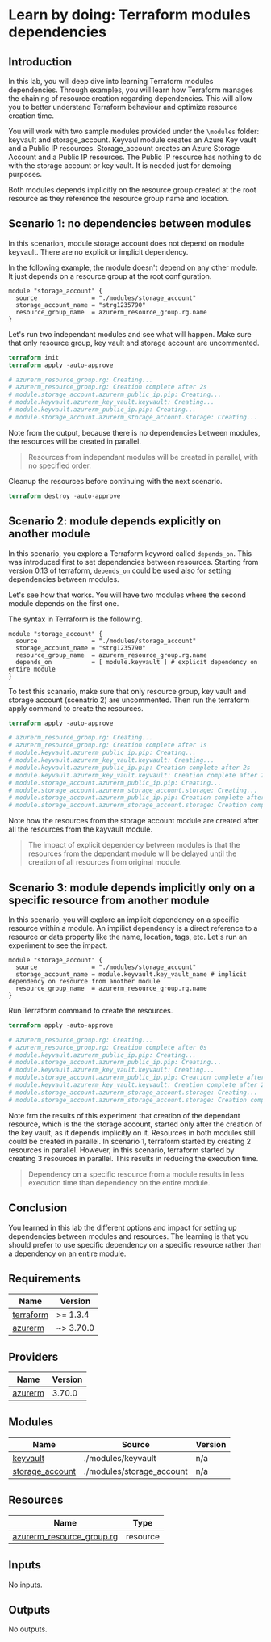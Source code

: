 # Learn by doing: Terraform modules dependencies

## Introduction

In this lab, you will deep dive into learning Terraform modules dependencies.
Through examples, you will learn how Terraform manages the chaining of resource creation regarding dependencies.
This will allow you to better understand Terraform behaviour and optimize resource creation time.

You will work with two sample modules provided under the `\modules` folder: keyvault and storage_account.
Keyvaul module creates an Azure Key vault and a Public IP resources.
Storage_account creates an Azure Storage Account and a Public IP resources.
The Public IP resource has nothing to do with the storage account or key vault.
It is needed just for demoing purposes.

Both modules depends implicitly on the resource group created at the root resource as they reference the resource group name and location.

## Scenario 1: no dependencies between modules

In this scenarion, module storage account does not depend on module keyvault.
There are no explicit or implicit dependency.

In the following example, the module doesn't depend on any other module.
It just depends on a resource group at the root configuration.

```hcl
module "storage_account" {
  source               = "./modules/storage_account"
  storage_account_name = "strg1235790"
  resource_group_name  = azurerm_resource_group.rg.name
}
```

Let's run two independant modules and see what will happen.
Make sure that only resource group, key vault and storage account are uncommented.

```terraform
terraform init
terraform apply -auto-approve

# azurerm_resource_group.rg: Creating...
# azurerm_resource_group.rg: Creation complete after 2s
# module.storage_account.azurerm_public_ip.pip: Creating...
# module.keyvault.azurerm_key_vault.keyvault: Creating...
# module.keyvault.azurerm_public_ip.pip: Creating...
# module.storage_account.azurerm_storage_account.storage: Creating...
```

Note from the output, because there is no dependencies between modules, the resources will be created in parallel.

> Resources from independant modules will be created in parallel, with no specified order.

Cleanup the resources before continuing with the next scenario.

```terraform
terraform destroy -auto-approve
```

## Scenario 2: module depends explicitly on another module

In this scenario, you explore a Terraform keyword called `depends_on`.
This was introduced first to set dependencies between resources.
Starting from version 0.13 of terraform, `depends_on` could be used also for setting dependencies between modules.

Let's see how that works.
You will have two modules where the second module depends on the first one.

The syntax in Terraform is the following.

```hcl
module "storage_account" {
  source               = "./modules/storage_account"
  storage_account_name = "strg1235790"
  resource_group_name  = azurerm_resource_group.rg.name
  depends_on           = [ module.keyvault ] # explicit dependency on entire module
}
```

To test this scanario, make sure that only resource group, key vault and storage account (scenatrio 2) are uncommented.
Then run the terraform apply command to create the resources.

```terraform
terraform apply -auto-approve

# azurerm_resource_group.rg: Creating...
# azurerm_resource_group.rg: Creation complete after 1s
# module.keyvault.azurerm_public_ip.pip: Creating...
# module.keyvault.azurerm_key_vault.keyvault: Creating...
# module.keyvault.azurerm_public_ip.pip: Creation complete after 2s
# module.keyvault.azurerm_key_vault.keyvault: Creation complete after 2m40s
# module.storage_account.azurerm_public_ip.pip: Creating...
# module.storage_account.azurerm_storage_account.storage: Creating...
# module.storage_account.azurerm_public_ip.pip: Creation complete after 3s
# module.storage_account.azurerm_storage_account.storage: Creation complete after 27s
```

Note how the resources from the storage account module are created after all the resources from the kayvault module.

>The impact of explicit dependency between modules is that the resources from the dependant module will be delayed until the creation of all resources from original module.

## Scenario 3: module depends implicitly only on a specific resource from another module

In this scenario, you will explore an implicit dependency on a specific resource within a module.
An impilict dependency is a direct reference to a resource or data property like the name, location, tags, etc.
Let's run an experiment to see the impact.

```hcl
module "storage_account" {
  source               = "./modules/storage_account"
  storage_account_name = module.keyvault.key_vault_name # implicit dependency on resource from another module
  resource_group_name  = azurerm_resource_group.rg.name
}
```

Run Terraform command to create the resources.

```terraform
terraform apply -auto-approve

# azurerm_resource_group.rg: Creating...
# azurerm_resource_group.rg: Creation complete after 0s
# module.keyvault.azurerm_public_ip.pip: Creating...
# module.storage_account.azurerm_public_ip.pip: Creating...
# module.keyvault.azurerm_key_vault.keyvault: Creating...
# module.storage_account.azurerm_public_ip.pip: Creation complete after 3s
# module.keyvault.azurerm_key_vault.keyvault: Creation complete after 2m12s
# module.storage_account.azurerm_storage_account.storage: Creating...
# module.storage_account.azurerm_storage_account.storage: Creation complete after 25s
```

Note frm the results of this experiment that creation of the dependant resource, which is the the storage account, started only after the creation of the key vault, as it depends implicitly on it.
Resources in both modules still could be created in parallel.
In scenario 1, terraform started by creating 2 resources in parallel. 
However, in this scenario, terraform started by creating 3 resources in parallel.
This results in reducing the execution time.

>Dependency on a specific resource from a module results in less execution time than dependency on the entire module.

## Conclusion

You learned in this lab the different options and impact for setting up dependencies between modules and resources. 
The learning is that you should prefer to use specific dependency on a specific resource rather than a dependency on an entire module.


<!-- BEGIN_TF_DOCS -->
## Requirements

| Name | Version |
|------|---------|
| <a name="requirement_terraform"></a> [terraform](#requirement\_terraform) | >= 1.3.4 |
| <a name="requirement_azurerm"></a> [azurerm](#requirement\_azurerm) | ~> 3.70.0 |

## Providers

| Name | Version |
|------|---------|
| <a name="provider_azurerm"></a> [azurerm](#provider\_azurerm) | 3.70.0 |

## Modules

| Name | Source | Version |
|------|--------|---------|
| <a name="module_keyvault"></a> [keyvault](#module\_keyvault) | ./modules/keyvault | n/a |
| <a name="module_storage_account"></a> [storage\_account](#module\_storage\_account) | ./modules/storage_account | n/a |

## Resources

| Name | Type |
|------|------|
| [azurerm_resource_group.rg](https://registry.terraform.io/providers/hashicorp/azurerm/latest/docs/resources/resource_group) | resource |

## Inputs

No inputs.

## Outputs

No outputs.
<!-- END_TF_DOCS -->